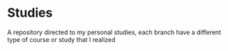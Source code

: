# Studies
A repository directed to my personal studies, each branch have a different type of course or study that I realized
